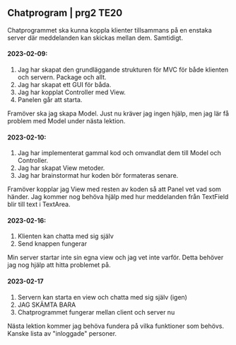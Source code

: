 ## Chatprogram | prg2 TE20

Chatprogrammet ska kunna koppla klienter tillsammans på en enstaka server där meddelanden kan skickas mellan dem. Samtidigt.

#### 2023-02-09:
1. Jag har skapat den grundläggande strukturen för MVC för både klienten och servern. Package och allt.
2. Jag har skapat ett GUI för båda.
3. Jag har kopplat Controller med View.
4. Panelen går att starta.

Framöver ska jag skapa Model. Just nu kräver jag ingen hjälp, men jag lär få problem med Model under nästa lektion.

#### 2023-02-10:
1. Jag har implementerat gammal kod och omvandlat dem till Model och Controller.
2. Jag har skapat View metoder.
3. Jag har brainstormat hur koden bör formateras senare.

Framöver kopplar jag View med resten av koden så att Panel vet vad som händer. Jag kommer nog behöva hjälp med hur meddelanden från TextField blir till text i TextArea.

#### 2023-02-16:
1. Klienten kan chatta med sig själv
2. Send knappen fungerar

Min server startar inte sin egna view och jag vet inte varför. Detta behöver jag nog hjälp att hitta problemet på.

#### 2023-02-17
1. Servern kan starta en view och chatta med sig själv (igen)
2. JAG SKÄMTA BARA
3. Chatprogrammet fungerar mellan client och server nu

Nästa lektion kommer jag behöva fundera på vilka funktioner som behövs. Kanske lista av "inloggade" personer.